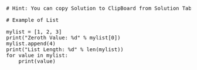 <pre class="file" data-target="clipboard">
# Hint: You can copy Solution to ClipBoard from Solution Tab in Step 3

# Example of List

mylist = [1, 2, 3]
print("Zeroth Value: %d" % mylist[0])
mylist.append(4)
print("List Length: %d" % len(mylist))
for value in mylist:
	print(value)

</pre>
